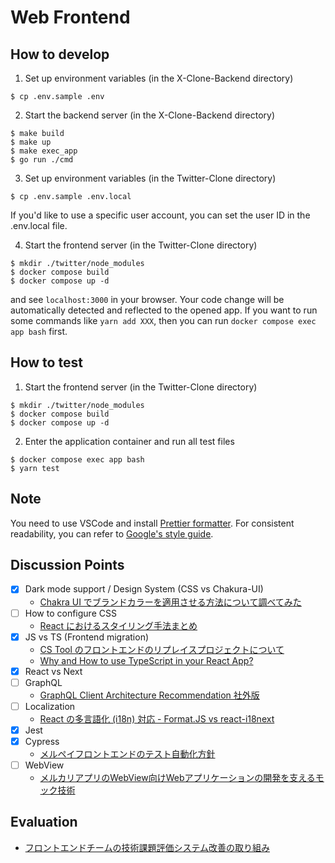# Web Frontend

## How to develop
1. Set up environment variables (in the X-Clone-Backend directory)
```
$ cp .env.sample .env
```

2. Start the backend server (in the X-Clone-Backend directory)
```
$ make build
$ make up
$ make exec_app
$ go run ./cmd
```

3. Set up environment variables (in the Twitter-Clone directory)
```
$ cp .env.sample .env.local
```
If you'd like to use a specific user account, you can set the user ID in the .env.local file.

4. Start the frontend server (in the Twitter-Clone directory)
```
$ mkdir ./twitter/node_modules
$ docker compose build
$ docker compose up -d
```
and see `localhost:3000` in your browser.
Your code change will be automatically detected and reflected to the opened app.
If you want to run some commands like `yarn add XXX`, then you can run `docker compose exec app bash` first.

## How to test
1. Start the frontend server (in the Twitter-Clone directory)
```
$ mkdir ./twitter/node_modules
$ docker compose build
$ docker compose up -d
```
2. Enter the application container and run all test files
```
$ docker compose exec app bash
$ yarn test
```

## Note

You need to use VSCode and install [Prettier formatter](https://marketplace.visualstudio.com/items?itemName=esbenp.prettier-vscode).
For consistent readability, you can refer to [Google's style guide](https://google.github.io/styleguide/tsguide.html).

## Discussion Points

- [x] Dark mode support / Design System (CSS vs Chakura-UI)
  - [Chakra UI でブランドカラーを適用させる方法について調べてみた](https://dev.classmethod.jp/articles/chakra-ui-theme/)
- [ ] How to configure CSS
  - [React におけるスタイリング手法まとめ](https://zenn.dev/chiji/articles/b0669fc3094ce3)
- [x] JS vs TS (Frontend migration)
  - [CS Tool のフロントエンドのリプレイスプロジェクトについて](https://engineering.mercari.com/blog/entry/20230112-frontend-replacement/)
  - [Why and How to use TypeScript in your React App?](https://blog.bitsrc.io/why-and-how-use-typescript-in-your-react-app-60e8987be8de)
- [x] React vs Next
- [ ] GraphQL
  - [GraphQL Client Architecture Recommendation 社外版](https://engineering.mercari.com/blog/entry/20221215-graphql-client-architecture-recommendation/)
- [ ] Localization
  - [React の多言語化 (i18n) 対応 - Format.JS vs react-i18next](https://blogs.jp.infragistics.com/entry/react-localization-libraries)
- [x] Jest
- [x] Cypress
  - [メルペイフロントエンドのテスト自動化方針](https://engineering.mercari.com/blog/entry/20211208-test-automation-policy-in-merpay-frontend/)
- [ ] WebView
  - [メルカリアプリのWebView向けWebアプリケーションの開発を支えるモック技術](https://engineering.mercari.com/blog/entry/2019-12-21-000000/)

## Evaluation
- [フロントエンドチームの技術課題評価システム改善の取り組み](https://engineering.mercari.com/blog/entry/20231023-mmtf2023-day1-7/)
